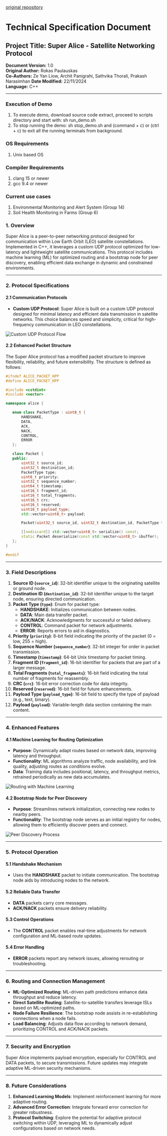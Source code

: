 [original repository](https://github.com/architpanigrahi/super-alice-protocol)

# Technical Specification Document

## Project Title: Super Alice - Satellite Networking Protocol

**Document Version:** 1.0  
**Original Author:** Rokas Paulauskas  
**Co-Authors:** Ze Yan Liow, Archit Panigrahi, Sathvika Thorali, Prakash Narasimhan
**Date Modified:** 22/11/2024  
**Language:** C++

---

### Execution of Demo

1. To execute demo, download source code extract, proceed to scripts directory and start with: sh run_demo.sh
2. To stop running the demo: sh stop_demo.sh and (command + c) or (ctrl + c) to exit all the running terminals from background.

### OS Requirements

1. Unix based OS

### Compiler Requirements

1. clang 15 or newer
2. gcc 9.4 or newer

### Current use cases

1. Environmental Monitoring and Alert System (Group 14)
2. Soil Health Monitoring in Farms (Group 6)

### 1. Overview

Super Alice is a peer-to-peer networking protocol designed for communication within Low Earth Orbit (LEO) satellite constellations. Implemented in C++, it leverages a custom UDP protocol optimized for low-latency and lightweight satellite communications. This protocol includes machine learning (ML) for optimized routing and a bootstrap node for peer discovery, enabling efficient data exchange in dynamic and constrained environments.

---

### 2. Protocol Specifications

#### 2.1 Communication Protocols

- **Custom UDP Protocol**: Super Alice is built on a custom UDP protocol designed for minimal latency and efficient data transmission in satellite networks. This choice balances speed and simplicity, critical for high-frequency communication in LEO constellations.

![Custom UDP Protocol Flow](https://i.imgur.com/RWAAazL.png "Custom UDP Protocol Flow")

#### 2.2 Enhanced Packet Structure

The Super Alice protocol has a modified packet structure to improve flexibility, reliability, and future extensibility. The structure is defined as follows:

```cpp
#ifndef ALICE_PACKET_HPP
#define ALICE_PACKET_HPP

#include <cstdint>
#include <vector>

namespace alice {

   enum class PacketType : uint8_t {
       HANDSHAKE,
       DATA,
       ACK,
       NACK,
       CONTROL,
       ERROR
   };

   class Packet {
   public:
       uint32_t source_id;
       uint32_t destination_id;
       PacketType type;
       uint8_t priority;
       uint32_t sequence_number;
       uint64_t timestamp;
       uint16_t fragment_id;
       uint16_t total_fragments;
       uint16_t crc;
       uint16_t reserved;
       uint16_t payload_type;
       std::vector<uint8_t> payload;

       Packet(uint32_t source_id, uint32_t destination_id, PacketType type, uint8_t priority, uint32_t sequence_number, const std::vector<uint8_t> &payload);

       [[nodiscard]] std::vector<uint8_t> serialize() const;
       static Packet deserialize(const std::vector<uint8_t> &buffer);
   };
}

#endif
```

---

### 3. Field Descriptions

1. **Source ID (`source_id`)**: 32-bit identifier unique to the originating satellite or ground node.
2. **Destination ID (`destination_id`)**: 32-bit identifier unique to the target node, ensuring directed communication.
3. **Packet Type (`type`)**: Enum for packet type:
   - **HANDSHAKE**: Initializes communication between nodes.
   - **DATA**: Main data transfer packet.
   - **ACK/NACK**: Acknowledgments for successful or failed delivery.
   - **CONTROL**: Command packet for network adjustments.
   - **ERROR**: Reports errors to aid in diagnostics.
4. **Priority (`priority`)**: 8-bit field indicating the priority of the packet (0 = low, 255 = high).
5. **Sequence Number (`sequence_number`)**: 32-bit integer for order in packet transmission.
6. **Timestamp (`timestamp`)**: 64-bit Unix timestamp for packet timing.
7. **Fragment ID (`fragment_id`)**: 16-bit identifier for packets that are part of a larger message.
8. **Total Fragments (`total_fragments`)**: 16-bit field indicating the total number of fragments for reassembly.
9. **CRC (`crc`)**: 16-bit error correction code for data integrity.
10. **Reserved (`reserved`)**: 16-bit field for future enhancements.
11. **Payload Type (`payload_type`)**: 16-bit field to specify the type of payload (e.g., text, binary).
12. **Payload (`payload`)**: Variable-length data section containing the main content.

---

### 4. Enhanced Features

#### 4.1 Machine Learning for Routing Optimization

- **Purpose**: Dynamically adapt routes based on network data, improving latency and throughput.
- **Functionality**: ML algorithms analyze traffic, node availability, and link quality, adjusting routes as conditions evolve.
- **Data**: Training data includes positional, latency, and throughput metrics, retrained periodically as new data accumulates.

![Routing with Machine Learning](https://i.imgur.com/NPbx0GU.png "Routing with Machine Learning")

#### 4.2 Bootstrap Node for Peer Discovery

- **Purpose**: Streamlines network initialization, connecting new nodes to nearby peers.
- **Functionality**: The bootstrap node serves as an initial registry for nodes, allowing them to efficiently discover peers and connect.

![Peer Discovery Process](https://i.imgur.com/Q029UGM.png "Peer Discovery Process")

---

### 5. Protocol Operation

#### 5.1 Handshake Mechanism

- Uses the **HANDSHAKE** packet to initiate communication. The bootstrap node aids by introducing nodes to the network.

#### 5.2 Reliable Data Transfer

- **DATA** packets carry core messages.
- **ACK/NACK** packets ensure delivery reliability.

#### 5.3 Control Operations

- The **CONTROL** packet enables real-time adjustments for network configuration and ML-based route updates.

#### 5.4 Error Handling

- **ERROR** packets report any network issues, allowing rerouting or troubleshooting.

---

### 6. Routing and Connection Management

- **ML-Optimized Routing**: ML-driven path predictions enhance data throughput and reduce latency.
- **Direct Satellite Routing**: Satellite-to-satellite transfers leverage ISLs based on ML-optimized paths.
- **Node Failure Resilience**: The bootstrap node assists in re-establishing connections when a node fails.
- **Load Balancing**: Adjusts data flow according to network demand, prioritizing CONTROL and ACK/NACK packets.

---

### 7. Security and Encryption

Super Alice implements payload encryption, especially for CONTROL and DATA packets, to secure transmissions. Future updates may integrate adaptive ML-driven security mechanisms.

---

### 8. Future Considerations

1. **Enhanced Learning Models**: Implement reinforcement learning for more adaptive routing.
2. **Advanced Error Correction**: Integrate forward error correction for greater robustness.
3. **Protocol Switching**: Explore the potential for adaptive protocol switching within UDP, leveraging ML to dynamically adjust configurations based on network needs.
